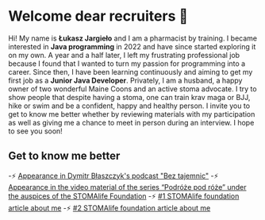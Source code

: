 # Welcome dear recruiters 👋

Hi! My name is **Łukasz Jargieło** and I am a pharmacist by training.  I became interested in **Java programming** in 2022 and have since started exploring it on my own. A year and a half later, I left my frustrating professional job because I found that I wanted to turn my passion for programming into a career. Since then, I have been learning continuously and aiming to get my first job as a **Junior Java Developer**. Privately, I am a husband, a happy owner of two wonderful Maine Coons and an active stoma advocate. I try to show people that despite having a stoma, one can train krav maga or BJJ, hike or swim and be a confident, happy and healthy person. I invite you to get to know me better whether by reviewing materials with my participation as well as giving me a chance to meet in person during an interview. I hope to see you soon!

## Get to know me better

-⚡ [Appearance in Dymitr Błaszczyk's podcast "Bez tajemnic"](https://youtu.be/_5q8N4TrtP8?si=-yUYk-pOp-hdXG8)
-⚡ [Appearance in the video material of the series “Podróże pod róże” under the auspices of the STOMAlife Foundation](https://stomalife.pl/lukasz-jargielo-1)
-⚡ [#1 STOMAlife foundation article about me](https://stomalife.pl/lukasz-jargielo)
-⚡ [#2 STOMAlife foundation article about me](https://stomalife.pl/lukasz-jargielo-2)

<!--
**lukaszjargielo/lukaszjargielo** is a ✨ _special_ ✨ repository because its `README.md` (this file) appears on your GitHub profile.

Here are some ideas to get you started:

- 🔭 I’m currently working on ...
- 🌱 I’m currently learning ...
- 👯 I’m looking to collaborate on ...
- 🤔 I’m looking for help with ...
- 💬 Ask me about ...
- 📫 How to reach me: ...
- 😄 Pronouns: ...
- ⚡ Fun fact: ...
-->
